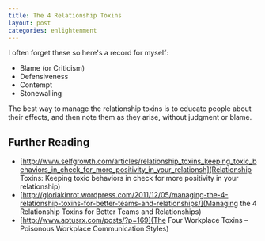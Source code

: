 ```yaml
---
title: The 4 Relationship Toxins
layout: post
categories: enlightenment
---
```


I often forget these so here's a record for myself:

- Blame (or Criticism)
- Defensiveness
- Contempt
- Stonewalling

The best way to manage the relationship toxins is to educate people about their effects,
and then note them as they arise, without judgment or blame.

## Further Reading


- [http://www.selfgrowth.com/articles/relationship_toxins_keeping_toxic_behaviors_in_check_for_more_positivity_in_your_relationsh](Relationship Toxins: Keeping toxic behaviors in check for more positivity in your relationship)
- [http://gloriakinrot.wordpress.com/2011/12/05/managing-the-4-relationship-toxins-for-better-teams-and-relationships/](Managing the 4 Relationship Toxins for Better Teams and Relationships)
- [http://www.aptusrx.com/posts/?p=169](The Four Workplace Toxins – Poisonous Workplace Communication Styles)


